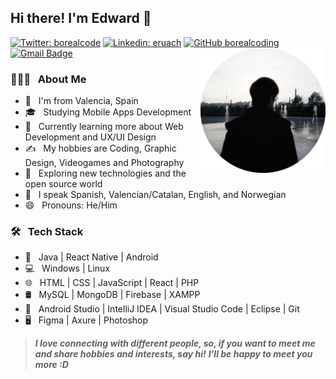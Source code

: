 ## Hi there! I'm Edward 👋
[![Twitter: borealcode](https://img.shields.io/twitter/follow/borealcode?style=social)](https://twitter.com/borealcode)
[![Linkedin: eruach](https://img.shields.io/badge/-eruach-blue?style=flat-square&logo=Linkedin&logoColor=white&link=https://www.linkedin.com/in/eruach/)](https://www.linkedin.com/in/eruach/)
[![GitHub borealcoding](https://img.shields.io/github/followers/borealcoding?label=follow&style=social)](https://github.com/borealcoding) 
[![Gmail Badge](https://img.shields.io/badge/-borealcoding.edv@gmail.com-c14438?style=flat&logo=Gmail&logoColor=white&link=mailto:borealcoding.edv@gmail.com)](mailto:borealcoding.edv@gmail.com)
<img align="right" src="./img/me.png" width="200"></img>


### 🧑🏻‍💻 &nbsp; About Me

- 🔭 &nbsp; I'm from Valencia, Spain
- 🎓 &nbsp; Studying Mobile Apps Development
- 🌱 &nbsp; Currently learning more about Web Development and UX/UI Design
- ✍️ &nbsp; My hobbies are Coding, Graphic Design, Videogames and Photography
- 🤔 &nbsp; Exploring new technologies and the open source world
- 💬 &nbsp; I speak Spanish, Valencian/Catalan, English, and Norwegian
- 😄 &nbsp; Pronouns: He/Him

### 🛠 &nbsp; Tech Stack

- 📱 &nbsp; Java | React Native | Android
- 💻 &nbsp; Windows | Linux
- 🌐 &nbsp; HTML | CSS | JavaScript | React | PHP
- 🛢 &nbsp; MySQL | MongoDB | Firebase | XAMPP
- 🔧 &nbsp; Android Studio | IntelliJ IDEA | Visual Studio Code | Eclipse | Git 
- 🖥 &nbsp; Figma | Axure | Photoshop


> ***I love connecting with different people, so, if you want to meet me and share hobbies and interests, say hi!*** 
> ***I'll be happy to meet you more :D***
